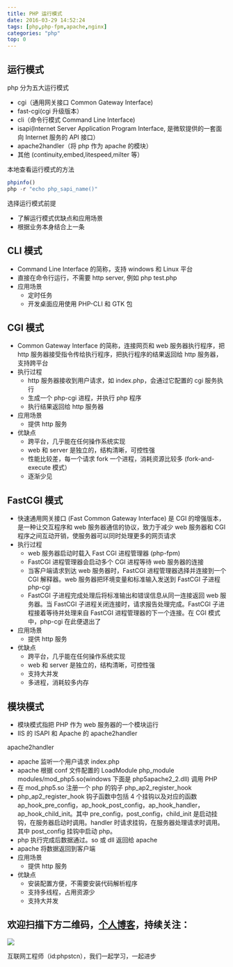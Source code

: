 ```yaml
---
title: PHP 运行模式
date: 2016-03-29 14:52:24
tags: [php,php-fpm,apache,nginx]
categories: "php"
top: 0
---
```


## 运行模式

php 分为五大运行模式
- cgi（通用网关接口 Common Gateway Interface)
- fast-cgi(cgi 升级版本）
- cli（命令行模式 Command Line Interface)
- isapi(Internet Server Application Program Interface, 是微软提供的一套面向 Internet 服务的 API 接口）
- apache2handler（将 php 作为 apache 的模块）
- 其他 (continuity,embed,litespeed,milter 等）

本地查看运行模式的方法

```php
phpinfo()
php -r "echo php_sapi_name()"
```

选择运行模式前提
- 了解运行模式优缺点和应用场景
- 根据业务本身结合上一条

## CLI 模式

- Command Line Interface 的简称，支持 windows 和 Linux 平台
- 直接在命令行运行，不需要 http server, 例如 php test.php
- 应用场景
    - 定时任务
    - 开发桌面应用使用 PHP-CLI 和 GTK 包

## CGI 模式

- Common Gateway Interface 的简称，连接网页和 web 服务器执行程序，把 http 服务器接受指令传给执行程序，把执行程序的结果返回给 http 服务器，支持跨平台
- 执行过程
    - http 服务器接收到用户请求，如 index.php，会通过它配置的 cgi 服务执行
    - 生成一个 php-cgi 进程，并执行 php 程序
    - 执行结果返回给 http 服务器
- 应用场景
    - 提供 http 服务
- 优缺点
    - 跨平台，几乎能在任何操作系统实现
    - web 和 server 是独立的，结构清晰，可控性强
    - 性能比较差，每一个请求 fork 一个进程，消耗资源比较多 (fork-and-execute 模式）
    - 逐渐少见

## FastCGI 模式

- 快速通用网关接口 (Fast Common Gateway Interface) 是 CGI 的增强版本，是一种让交互程序和 web 服务器通信的协议，致力于减少 web 服务器和 CGI 程序之间互动开销，使服务器可以同时处理更多的网页请求
- 执行过程
    - web 服务器启动时载入 Fast CGI 进程管理器 (php-fpm)
    - FastCGI 进程管理器会启动多个 CGI 进程等待 web 服务器的连接
    - 当客户端请求到达 web 服务器时，FastCGI 进程管理器选择并连接到一个 CGI 解释器。web 服务器把环境变量和标准输入发送到 FastCGI 子进程 php-cgi
    - FastCGI 子进程完成处理后将标准输出和错误信息从同一连接返回 web 服务器。当 FastCGI 子进程关闭连接时，请求报告处理完成。FastCGI 子进程接着等待并处理来自 FastCGI 进程管理器的下一个连接。在 CGI 模式中，php-cgi 在此便退出了
- 应用场景
    - 提供 http 服务
- 优缺点
    - 跨平台，几乎能在任何操作系统实现
    - web 和 server 是独立的，结构清晰，可控性强
    - 支持大并发
    - 多进程，消耗较多内存

## 模块模式

- 模块模式指把 PHP 作为 web 服务器的一个模块运行
- IIS 的 ISAPI 和 Apache 的 apache2handler

apache2handler
- apache 监听一个用户请求 index.php
- apache 根据 conf 文件配置的 LoadModule php_module modules/mod_php5.so(windows 下面是 php5apache2_2.dll) 调用 PHP
- 在 mod_php5.so 注册一个 php 的钩子 php_ap2_register_hook
- php_ap2_register_hook 钩子函数中包括 4 个挂钩以及对应的函数 ap_hook_pre_config，ap_hook_post_config，ap_hook_handler，ap_hook_child_init。其中 pre_config，post_config，child_init 是启动挂钩，在服务器启动时调用。handler 时请求挂钩，在服务器处理请求时调用。其中 post_config 挂钩中启动 php。
- php 执行完成后数据通过。so 或 dll 返回给 apache
- apache 将数据返回到客户端
- 应用场景
    - 提供 http 服务
- 优缺点
    - 安装配置方便，不需要安装代码解析程序
    - 支持多线程，占用资源少
    - 支持大并发

## 欢迎扫描下方二维码，[个人博客](https://www.phpst.cn)，持续关注：

![](https://ww1.sinaimg.cn/large/a616b9a4gy1g4xzv954a4j20760763yo.jpg)

互联网工程师（id:phpstcn），我们一起学习，一起进步
